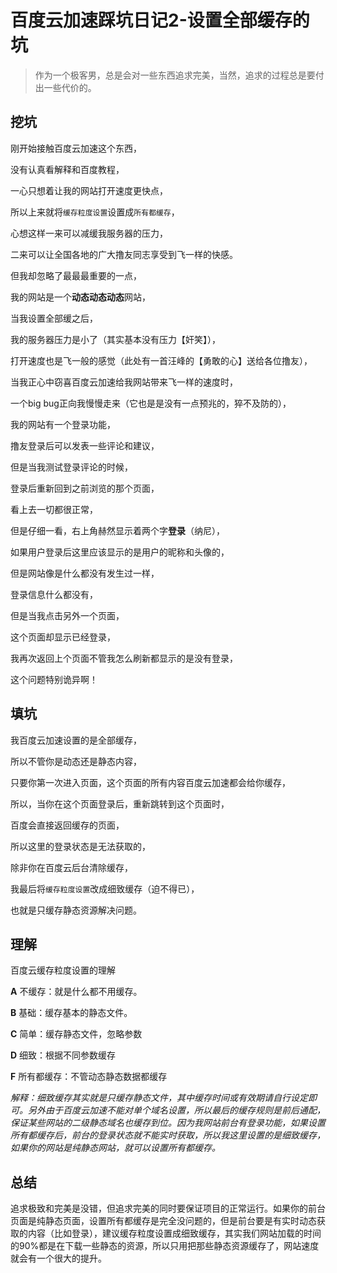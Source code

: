 # 百度云加速踩坑日记2-设置全部缓存的坑
> 作为一个极客男，总是会对一些东西追求完美，当然，追求的过程总是要付出一些代价的。
## 挖坑
刚开始接触百度云加速这个东西，

没有认真看解释和百度教程，

一心只想着让我的网站打开速度更快点，

所以上来就将``缓存粒度设置``设置成``所有都缓存``，

心想这样一来可以减缓我服务器的压力，

二来可以让全国各地的广大撸友同志享受到飞一样的快感。

但我却忽略了最最最重要的一点，

我的网站是一个**动态****动态****动态**网站，

当我设置全部缓之后，

我的服务器压力是小了（其实基本没有压力【奸笑】），

打开速度也是飞一般的感觉（此处有一首汪峰的【勇敢的心】送给各位撸友），

当我正心中窃喜百度云加速给我网站带来飞一样的速度时，

一个big bug正向我慢慢走来（它也是是没有一点预兆的，猝不及防的），

我的网站有一个登录功能，

撸友登录后可以发表一些评论和建议，

但是当我测试登录评论的时候，

登录后重新回到之前浏览的那个页面，

看上去一切都很正常，

但是仔细一看，右上角赫然显示着两个字**登录**（纳尼），

如果用户登录后这里应该显示的是用户的昵称和头像的，

但是网站像是什么都没有发生过一样，

登录信息什么都没有，

但是当我点击另外一个页面，

这个页面却显示已经登录，

我再次返回上个页面不管我怎么刷新都显示的是没有登录，

这个问题特别诡异啊！
## 填坑
我百度云加速设置的是全部缓存，

所以不管你是动态还是静态内容，

只要你第一次进入页面，这个页面的所有内容百度云加速都会给你缓存，

所以，当你在这个页面登录后，重新跳转到这个页面时，

百度会直接返回缓存的页面，

所以这里的登录状态是无法获取的，

除非你在百度云后台清除缓存，

我最后将``缓存粒度设置``改成细致缓存（迫不得已），

也就是只缓存静态资源解决问题。

## 理解
百度云缓存粒度设置的理解

**A** 不缓存：就是什么都不用缓存。

**B** 基础：缓存基本的静态文件。

**C** 简单：缓存静态文件，忽略参数

**D** 细致：根据不同参数缓存

**F** 所有都缓存：不管动态静态数据都缓存
                       
*解释：细致缓存其实就是只缓存静态文件，其中缓存时间或有效期请自行设定即可。另外由于百度云加速不能对单个域名设置，所以最后的缓存规则是前后通配，保证某些网站的二级静态域名也缓存到位。因为我网站前台有登录功能，如果设置所有都缓存后，前台的登录状态就不能实时获取，所以我这里设置的是细致缓存，如果你的网站是纯静态网站，就可以设置所有都缓存。*

## 总结

追求极致和完美是没错，但追求完美的同时要保证项目的正常运行。如果你的前台页面是纯静态页面，设置所有都缓存是完全没问题的，但是前台要是有实时动态获取的内容（比如登录），建议缓存粒度设置成细致缓存，其实我们网站加载的时间的90%都是在下载一些静态的资源，所以只用把那些静态资源缓存了，网站速度就会有一个很大的提升。